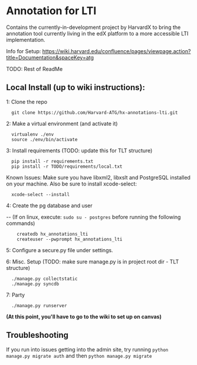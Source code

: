 # Annotation for LTI
Contains the currently-in-development project by HarvardX
to bring the annotation tool currently living in the edX
platform to a more accessible LTI implementation. 

Info for Setup: https://wiki.harvard.edu/confluence/pages/viewpage.action?title=Documentation&spaceKey=atg

TODO: Rest of ReadMe

## Local Install (up to wiki instructions):

1: Clone the repo
```
  git clone https://github.com/Harvard-ATG/hx-annotations-lti.git
```

2: Make a virtual environment (and activate it)
```
  virtualenv ./env
  source ./env/bin/activate
```

3: Install requirements (TODO: update this for TLT structure)
```
  pip install -r requirements.txt
  pip install -r TODO/requirements/local.txt
```
Known Issues: Make sure you have libxml2, libxslt and PostgreSQL installed on your machine. Also be sure to install xcode-select:
```
  xcode-select --install
```
  
4: Create the pg database and user

  -- (If on linux, execute: ```sudo su - postgres```  before running the following commands)

```
    createdb hx_annotations_lti
    createuser --pwprompt hx_annotations_lti
```
5: Configure a secure.py file under settings.

6: Misc. Setup (TODO: make sure manage.py is in project root dir - TLT structure)
```
  ./manage.py collectstatic
  ./manage.py syncdb
```

7: Party
```
  ./manage.py runserver
```

**(At this point, you'll have to go to the wiki to set up on canvas)**

## Troubleshooting
If you run into issues getting into the admin site, try running ```python manage.py migrate auth``` and then ```python manage.py migrate```

